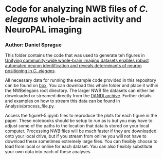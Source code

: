 # Code for analyzing NWB files of _C. elegans_ whole-brain activity and NeuroPAL imaging
### Author: Daniel Sprague

This folder contains the code that was used to generate teh figures in [Unifying community-wide whole-brain imaging datasets enables robust automated neuron identification and reveals determinants of neuron positioning in _C. elegans_](https://www.biorxiv.org/content/10.1101/2024.04.28.591397v1).

All necessary data for running the example code provided in this repository can be found on [box](https://ucsf.box.com/s/ofgt45dcc3zw093ppfop879gc4cqjf3t). You can download this whole folder and place it within the NWBelegans root directory. The larger NWB file datasets can either be downloaded or streamed directly from the [DANDI archive](https://dandiarchive.org). Further details and examples on how to stream this data can be found in Analysis/process_file.py.

Access the figure1-5.ipynb files to reproduce the plots for each figure in the paper. These notebooks should be setup to run as is but you may have to adjust some of the paths to the location that data is stored on your local computer. Processing NWB files will be much faster if they are downloaded onto your local drive, but if you stream from online you will not have to download these sometimes extremely large files. You can flexibly choose to load from local or online for each dataset. You can also flexibly substitute your own data into each of these analyses.